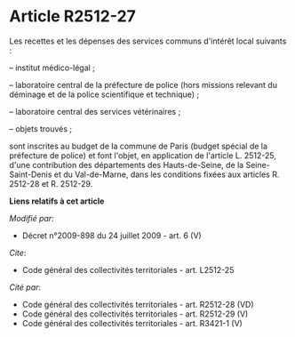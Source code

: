 # Article R2512-27

Les recettes et les dépenses des services communs d'intérêt local suivants :

– institut médico-légal ;

– laboratoire central de la préfecture de police (hors missions relevant du déminage et de la police scientifique et
technique) ;

– laboratoire central des services vétérinaires ;

– objets trouvés ;

sont inscrites au budget de la commune de Paris (budget spécial de la préfecture de police) et font l'objet, en application
de l'article L. 2512-25, d'une contribution des départements des Hauts-de-Seine, de la Seine-Saint-Denis et du Val-de-Marne,
dans les conditions fixées aux articles R. 2512-28 et R. 2512-29.

**Liens relatifs à cet article**

_Modifié par_:

  - Décret n°2009-898 du 24 juillet 2009 - art. 6 (V)

_Cite_:

  - Code général des collectivités territoriales - art. L2512-25

_Cité par_:

  - Code général des collectivités territoriales - art. R2512-28 (VD)
  - Code général des collectivités territoriales - art. R2512-29 (V)
  - Code général des collectivités territoriales - art. R3421-1 (V)
